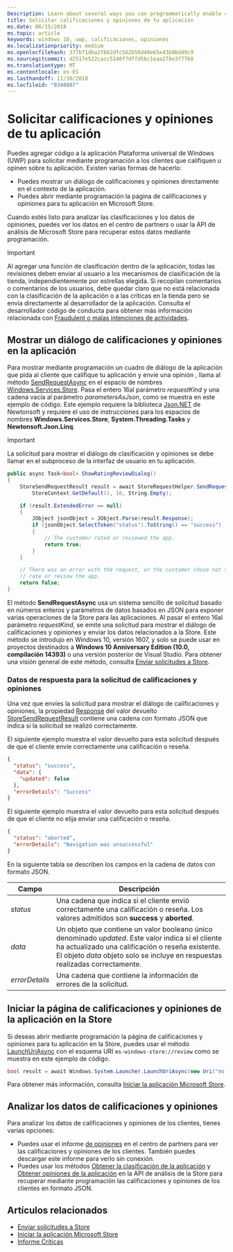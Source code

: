 ```yaml
---
Description: Learn about several ways you can programmatically enable customers to rate and review your app.
title: Solicitar calificaciones y opiniones de tu aplicación
ms.date: 06/15/2018
ms.topic: article
keywords: windows 10, uwp, calificaciones, opiniones
ms.localizationpriority: medium
ms.openlocfilehash: 377b71dba2fb62dfc562b56d40e65e43b0bd49c9
ms.sourcegitcommit: d2517e522cacc5240f7dffd5bc1eaa278e3f7768
ms.translationtype: MT
ms.contentlocale: es-ES
ms.lasthandoff: 11/30/2018
ms.locfileid: "8348807"
---
```

# <a name="request-ratings-and-reviews-for-your-app"></a>Solicitar calificaciones y opiniones de tu aplicación

Puedes agregar código a la aplicación Plataforma universal de Windows (UWP) para solicitar mediante programación a los clientes que califiquen u opinen sobre tu aplicación. Existen varias formas de hacerlo:
* Puedes mostrar un diálogo de calificaciones y opiniones directamente en el contexto de la aplicación.
* Puedes abrir mediante programación la página de calificaciones y opiniones para tu aplicación en Microsoft Store.

Cuando estés listo para analizar las clasificaciones y los datos de opiniones, puedes ver los datos en el centro de partners o usar la API de análisis de Microsoft Store para recuperar estos datos mediante programación.

> [!IMPORTANT]
> Al agregar una función de clasificación dentro de la aplicación, todas las revisiones deben enviar al usuario a los mecanismos de clasificación de la tienda, independientemente por estrellas elegida. Si recopilan comentarios o comentarios de los usuarios, debe quedar claro que no está relacionada con la clasificación de la aplicación o a las críticas en la tienda pero se envía directamente al desarrollador de la aplicación. Consulta el desarrollador código de conducta para obtener más información relacionada con [Fraudulent o malas intenciones de actividades](https://docs.microsoft.com/legal/windows/agreements/store-developer-code-of-conduct#3-fraudulent-or-dishonest-activities).

## <a name="show-a-rating-and-review-dialog-in-your-app"></a>Mostrar un diálogo de calificaciones y opiniones en la aplicación

Para mostrar mediante programación un cuadro de diálogo de la aplicación que pida al cliente que califique tu aplicación y envíe una opinión , llama al método [SendRequestAsync](https://docs.microsoft.com/uwp/api/windows.services.store.storerequesthelper.sendrequestasync) en el espacio de nombres [Windows.Services.Store](https://docs.microsoft.com/uwp/api/windows.services.store). Pasa el entero 16al parámetro *requestKind* y una cadena vacía al parámetro *parametersAsJson*, como se muestra en este ejemplo de código. Este ejemplo requiere la biblioteca [Json.NET](http://www.newtonsoft.com/json) de Newtonsoft y requiere el uso de instrucciones para los espacios de nombres **Windows.Services.Store**, **System.Threading.Tasks** y **Newtonsoft.Json.Linq**.

> [!IMPORTANT]
> La solicitud para mostrar el diálogo de clasificación y opiniones se debe llamar en el subproceso de la interfaz de usuario en tu aplicación.

```csharp
public async Task<bool> ShowRatingReviewDialog()
{
    StoreSendRequestResult result = await StoreRequestHelper.SendRequestAsync(
        StoreContext.GetDefault(), 16, String.Empty);

    if (result.ExtendedError == null)
    {
        JObject jsonObject = JObject.Parse(result.Response);
        if (jsonObject.SelectToken("status").ToString() == "success")
        {
            // The customer rated or reviewed the app.
            return true;
        }
    }

    // There was an error with the request, or the customer chose not to
    // rate or review the app.
    return false;
}
```

El método **SendRequestAsync** usa un sistema sencillo de solicitud basado en números enteros y parámetros de datos basados en JSON para exponer varias operaciones de la Store para las aplicaciones. Al pasar el entero 16al parámetro *requestKind*, se emite una solicitud para mostrar el diálogo de calificaciones y opiniones y enviar los datos relacionados a la Store. Este método se introdujo en Windows 10, versión 1607, y solo se puede usar en proyectos destinados a **Windows 10 Anniversary Edition (10.0, compilación 14393)** o una versión posterior de Visual Studio. Para obtener una visión general de este método, consulta [Enviar solicitudes a Store](send-requests-to-the-store.md).

### <a name="response-data-for-the-rating-and-review-request"></a>Datos de respuesta para la solicitud de calificaciones y opiniones

Una vez que envíes la solicitud para mostrar el diálogo de calificaciones y opiniones, la propiedad [Response](https://docs.microsoft.com/uwp/api/windows.services.store.storesendrequestresult.Response) del valor devuelto [StoreSendRequestResult](https://docs.microsoft.com/uwp/api/windows.services.store.storesendrequestresult) contiene una cadena con formato JSON que indica si la solicitud se realizó correctamente.

El siguiente ejemplo muestra el valor devuelto para esta solicitud después de que el cliente envíe correctamente una calificación o reseña.

```json
{ 
  "status": "success", 
  "data": {
    "updated": false
  },
  "errorDetails": "Success"
}
```

El siguiente ejemplo muestra el valor devuelto para esta solicitud después de que el cliente no elija enviar una calificación o reseña.

```json
{ 
  "status": "aborted", 
  "errorDetails": "Navigation was unsuccessful"
}
```

En la siguiente tabla se describen los campos en la cadena de datos con formato JSON.

|  Campo  |  Descripción  |
|----------------------|---------------|
|  *status*                   |  Una cadena que indica si el cliente envió correctamente una calificación o reseña. Los valores admitidos son **success** y **aborted**.   |
|  *data*                   |  Un objeto que contiene un valor booleano único denominado *updated*. Este valor indica si el cliente ha actualizado una calificación o reseña existente. El objeto *data* objeto solo se incluye en respuestas realizadas correctamente.   |
|  *errorDetails*                   |  Una cadena que contiene la información de errores de la solicitud. |

## <a name="launch-the-rating-and-review-page-for-your-app-in-the-store"></a>Iniciar la página de calificaciones y opiniones de la aplicación en la Store

Si deseas abrir mediante programación la página de calificaciones y opiniones para tu aplicación en la Store, puedes usar el método [LaunchUriAsync](https://docs.microsoft.com/uwp/api/windows.system.launcher.launchuriasync) con el esquema URI ```ms-windows-store://review``` como se muestra en este ejemplo de código.

```csharp
bool result = await Windows.System.Launcher.LaunchUriAsync(new Uri("ms-windows-store://review/?ProductId=9WZDNCRFHVJL"));
```

Para obtener más información, consulta [Iniciar la aplicación Microsoft Store](../launch-resume/launch-store-app.md).

## <a name="analyze-your-ratings-and-reviews-data"></a>Analizar los datos de calificaciones y opiniones

Para analizar los datos de calificaciones y opiniones de los clientes, tienes varias opciones:
* Puedes usar el informe [de opiniones](../publish/reviews-report.md) en el centro de partners para ver las calificaciones y opiniones de los clientes. También puedes descargar este informe para verlo sin conexión.
* Puedes usar los métodos [Obtener la clasificación de la aplicación](get-app-ratings.md) y [Obtener opiniones de la aplicación](get-app-reviews.md) en la API de análisis de la Store para recuperar mediante programación las calificaciones y opiniones de los clientes en formato JSON.

## <a name="related-topics"></a>Artículos relacionados

* [Enviar solicitudes a Store](send-requests-to-the-store.md)
* [Iniciar la aplicación Microsoft Store](../launch-resume/launch-store-app.md)
* [Informe Críticas](../publish/reviews-report.md)
